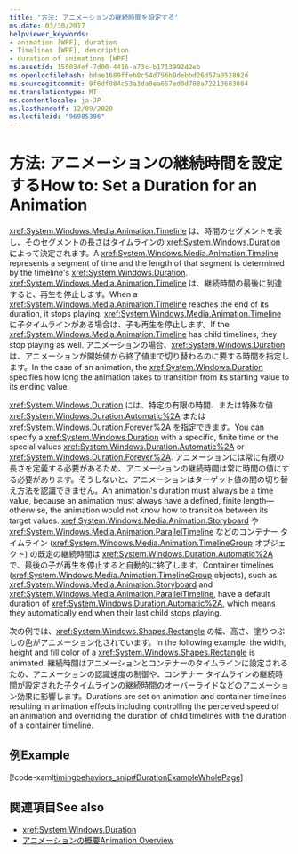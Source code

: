 ```yaml
---
title: '方法: アニメーションの継続時間を設定する'
ms.date: 03/30/2017
helpviewer_keywords:
- animation [WPF], duration
- Timelines [WPF], description
- duration of animations [WPF]
ms.assetid: 155034ef-7d00-4416-a73c-b1713992d2eb
ms.openlocfilehash: bdae1689ffeb8c54d756b9debbd26d57a052892d
ms.sourcegitcommit: 9f6df084c53a3da0ea657ed0d708a72213683084
ms.translationtype: MT
ms.contentlocale: ja-JP
ms.lasthandoff: 12/09/2020
ms.locfileid: "96985396"
---
```

# <a name="how-to-set-a-duration-for-an-animation"></a><span data-ttu-id="0eda0-102">方法: アニメーションの継続時間を設定する</span><span class="sxs-lookup"><span data-stu-id="0eda0-102">How to: Set a Duration for an Animation</span></span>
<span data-ttu-id="0eda0-103"><xref:System.Windows.Media.Animation.Timeline> は、時間のセグメントを表し、そのセグメントの長さはタイムラインの <xref:System.Windows.Duration> によって決定されます。</span><span class="sxs-lookup"><span data-stu-id="0eda0-103">A <xref:System.Windows.Media.Animation.Timeline> represents a segment of time and the length of that segment is determined by the timeline's <xref:System.Windows.Duration>.</span></span> <span data-ttu-id="0eda0-104"><xref:System.Windows.Media.Animation.Timeline> は、継続時間の最後に到達すると、再生を停止します。</span><span class="sxs-lookup"><span data-stu-id="0eda0-104">When a <xref:System.Windows.Media.Animation.Timeline> reaches the end of its duration, it stops playing.</span></span> <span data-ttu-id="0eda0-105"><xref:System.Windows.Media.Animation.Timeline> に子タイムラインがある場合は、子も再生を停止します。</span><span class="sxs-lookup"><span data-stu-id="0eda0-105">If the <xref:System.Windows.Media.Animation.Timeline> has child timelines, they stop playing as well.</span></span> <span data-ttu-id="0eda0-106">アニメーションの場合、<xref:System.Windows.Duration> は、アニメーションが開始値から終了値まで切り替わるのに要する時間を指定します。</span><span class="sxs-lookup"><span data-stu-id="0eda0-106">In the case of an animation, the <xref:System.Windows.Duration> specifies how long the animation takes to transition from its starting value to its ending value.</span></span>  
  
 <span data-ttu-id="0eda0-107"><xref:System.Windows.Duration> には、特定の有限の時間、または特殊な値 <xref:System.Windows.Duration.Automatic%2A> または <xref:System.Windows.Duration.Forever%2A> を指定できます。</span><span class="sxs-lookup"><span data-stu-id="0eda0-107">You can specify a <xref:System.Windows.Duration> with a specific, finite time or the special values <xref:System.Windows.Duration.Automatic%2A> or <xref:System.Windows.Duration.Forever%2A>.</span></span> <span data-ttu-id="0eda0-108">アニメーションには常に有限の長さを定義する必要があるため、アニメーションの継続時間は常に時間の値にする必要があります。そうしないと、アニメーションはターゲット値の間の切り替え方法を認識できません。</span><span class="sxs-lookup"><span data-stu-id="0eda0-108">An animation's duration must always be a time value, because an animation must always have a defined, finite length—otherwise, the animation would not know how to transition between its target values.</span></span> <span data-ttu-id="0eda0-109"><xref:System.Windows.Media.Animation.Storyboard> や <xref:System.Windows.Media.Animation.ParallelTimeline> などのコンテナー タイムライン (<xref:System.Windows.Media.Animation.TimelineGroup> オブジェクト) の既定の継続時間は <xref:System.Windows.Duration.Automatic%2A> で、最後の子が再生を停止すると自動的に終了します。</span><span class="sxs-lookup"><span data-stu-id="0eda0-109">Container timelines (<xref:System.Windows.Media.Animation.TimelineGroup> objects), such as <xref:System.Windows.Media.Animation.Storyboard> and <xref:System.Windows.Media.Animation.ParallelTimeline>, have a default duration of <xref:System.Windows.Duration.Automatic%2A>, which means they automatically end when their last child stops playing.</span></span>  
  
 <span data-ttu-id="0eda0-110">次の例では、<xref:System.Windows.Shapes.Rectangle> の幅、高さ、塗りつぶしの色がアニメーション化されています。</span><span class="sxs-lookup"><span data-stu-id="0eda0-110">In the following example, the width, height and fill color of a <xref:System.Windows.Shapes.Rectangle> is animated.</span></span> <span data-ttu-id="0eda0-111">継続時間はアニメーションとコンテナーのタイムラインに設定されるため、アニメーションの認識速度の制御や、コンテナー タイムラインの継続時間が設定された子タイムラインの継続時間のオーバーライドなどのアニメーション効果に影響します。</span><span class="sxs-lookup"><span data-stu-id="0eda0-111">Durations are set on animation and container timelines resulting in animation effects including controlling the perceived speed of an animation and overriding the duration of child timelines with the duration of a container timeline.</span></span>  
  
## <a name="example"></a><span data-ttu-id="0eda0-112">例</span><span class="sxs-lookup"><span data-stu-id="0eda0-112">Example</span></span>  
 [!code-xaml[timingbehaviors_snip#DurationExampleWholePage](~/samples/snippets/csharp/VS_Snippets_Wpf/timingbehaviors_snip/CSharp/DurationExample.xaml#durationexamplewholepage)]  
  
## <a name="see-also"></a><span data-ttu-id="0eda0-113">関連項目</span><span class="sxs-lookup"><span data-stu-id="0eda0-113">See also</span></span>

- <xref:System.Windows.Duration>
- [<span data-ttu-id="0eda0-114">アニメーションの概要</span><span class="sxs-lookup"><span data-stu-id="0eda0-114">Animation Overview</span></span>](animation-overview.md)
